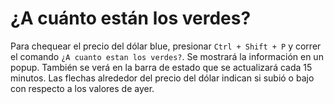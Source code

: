 # ¿A cuánto están los verdes?

Para chequear el precio del dólar blue, presionar `Ctrl + Shift + P` y correr el comando `¿A cuanto estan los verdes?`. Se mostrará la información en un popup. También se verá en la barra de estado que se actualizará cada 15 minutos. Las flechas alrededor del precio del dólar indican si subió o bajo con respecto a los valores de ayer.

